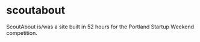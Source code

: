 scoutabout
==========

ScoutAbout is/was a site built in 52 hours for the Portland Startup Weekend competition. 
